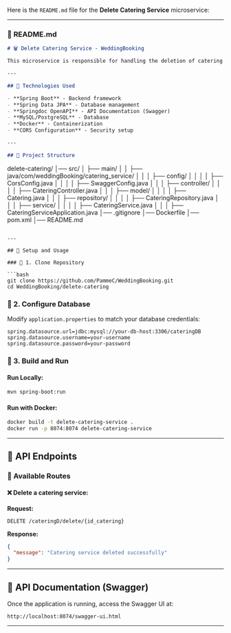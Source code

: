 Here is the `README.md` file for the **Delete Catering Service** microservice:

---

### 📜 **README.md**
```markdown
# 🗑️ Delete Catering Service - WeddingBooking

This microservice is responsible for handling the deletion of catering services in the **WeddingBooking** system.

---

## 🚀 Technologies Used

- **Spring Boot** - Backend framework
- **Spring Data JPA** - Database management
- **Springdoc OpenAPI** - API Documentation (Swagger)
- **MySQL/PostgreSQL** - Database
- **Docker** - Containerization
- **CORS Configuration** - Security setup

---

## 📂 Project Structure

```
delete-catering/
│── src/
│   ├── main/
│   │   ├── java/com/weddingBooking/catering_service/
│   │   │   ├── config/
│   │   │   │   ├── CorsConfig.java
│   │   │   │   ├── SwaggerConfig.java
│   │   │   ├── controller/
│   │   │   │   ├── CateringController.java
│   │   │   ├── model/
│   │   │   │   ├── Catering.java
│   │   │   ├── repository/
│   │   │   │   ├── CateringRepository.java
│   │   │   ├── service/
│   │   │   │   ├── CateringService.java
│   │   │   ├── CateringServiceApplication.java
│── .gitignore
│── Dockerfile
│── pom.xml
│── README.md
```

---

## 🔧 Setup and Usage

### 📌 1. Clone Repository

```bash
git clone https://github.com/PammeC/WeddingBooking.git
cd WeddingBooking/delete-catering
```

### 📌 2. Configure Database

Modify `application.properties` to match your database credentials:

```properties
spring.datasource.url=jdbc:mysql://your-db-host:3306/cateringDB
spring.datasource.username=your-username
spring.datasource.password=your-password
```

### 📌 3. Build and Run

#### Run Locally:
```bash
mvn spring-boot:run
```

#### Run with Docker:
```bash
docker build -t delete-catering-service .
docker run -p 8074:8074 delete-catering-service
```

---

## 📡 API Endpoints

### **📌 Available Routes**

#### ❌ Delete a catering service:

**Request:**
```http
DELETE /cateringD/delete/{id_catering}
```

**Response:**
```json
{
  "message": "Catering service deleted successfully"
}
```

---

## 📜 API Documentation (Swagger)

Once the application is running, access the Swagger UI at:

```
http://localhost:8074/swagger-ui.html
```

---
